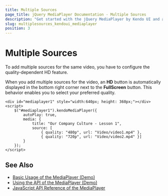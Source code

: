 ```yaml
---
title: Multiple Sources
page_title: jQuery MediaPlayer Documentation - Multiple Sources
description: "Get started with the jQuery MediaPlayer by Kendo UI and add multiple sources to the same video."
slug: multiplesources_kendoui_mediaplayer
position: 3
---
```


# Multiple Sources

To add multiple sources for the same video, you have to configure the quality-dependent HD feature.

When you add multiple sources for the video, an **HD** button is automatically displayed in the bottom right corner next to the **FullScreen** button. This behavior enables you to select your preferred quality.

```
<div id="mediaplayer1" style="width:640px; height: 360px;"></div>
<script>
    $("#mediaplayer1").kendoMediaPlayer({
        autoPlay: true,
        media: {
            title: "Our Company Culture - Lesson 1",
            source: [
                { quality: "480p", url: "Video/video1.mp4" },
                { quality: "720p", url: "Video/video2.mp4" }]
        }
    });
</script>
```

## See Also

* [Basic Usage of the MediaPlayer (Demo)](https://demos.telerik.com/kendo-ui/mediaplayer/index)
* [Using the API of the MediaPlayer (Demo)](https://demos.telerik.com/kendo-ui/mediaplayer/api)
* [JavaScript API Reference of the MediaPlayer](/api/javascript/ui/mediaplayer)

